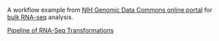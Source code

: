 A workflow example from [NIH Genomic Data Commons online portal](https://portal.gdc.cancer.gov/) for [bulk RNA-seq](https://gdc.cancer.gov/about-data/rna-seq-pipeline) analysis. 

[Pipeline of RNA-Seq Transformations](https://github.com/itmat/normalization/wiki#port-pipeline-of-rna-seq-transformations)
